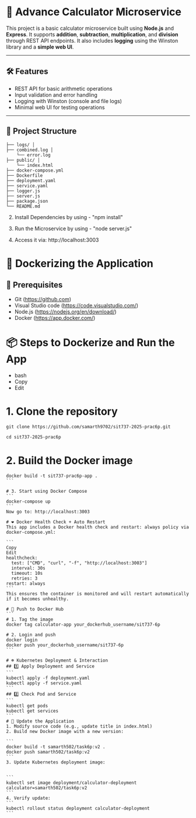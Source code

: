 

# 🧮 Advance Calculator Microservice

This project is a basic calculator microservice built using **Node.js** and **Express**. It supports **addition**, **subtraction**, **multiplication**, and **division** through REST API endpoints. It also includes **logging** using the Winston library and a **simple web UI**.

---

## 🛠️ Features

- REST API for basic arithmetic operations
- Input validation and error handling
- Logging with Winston (console and file logs)
- Minimal web UI for testing operations

---

## 📁 Project Structure
```
├── logs/ │ 
├── combined.log │
    └── error.log 
├── public/ │ 
    └── index.html 
├── docker-compose.yml
├── Dockerfile 
├── deployment.yaml
├── service.yaml
├── logger.js 
├── server.js 
├── package.json 
└── README.md
```

2. Install Dependencies by using - "npm install"

3. Run the Microservice by using - "node server.js"

4. Access it via: http://localhost:3003 


# 🐳 Dockerizing the Application
## 🔧 Prerequisites
- Git (https://github.com)
- Visual Studio code (https://code.visualstudio.com/)
- Node.js (https://nodejs.org/en/download/)
- Docker (https://app.docker.com/)


# 📦 Steps to Dockerize and Run the App
- bash
- Copy
- Edit

# 1. Clone the repository
```
git clone https://github.com/samarth9702/sit737-2025-prac6p.git

cd sit737-2025-prac6p
```

# 2. Build the Docker image
````
docker build -t sit737-prac6p-app .
```

# 3. Start using Docker Compose
```
docker-compose up
```
Now go to: http://localhost:3003

# ❤️ Docker Health Check + Auto Restart
This app includes a Docker health check and restart: always policy via docker-compose.yml:

```
Copy
Edit
healthcheck:
  test: ["CMD", "curl", "-f", "http://localhost:3003"]
  interval: 30s
  timeout: 10s
  retries: 3
restart: always
```
This ensures the container is monitored and will restart automatically if it becomes unhealthy.

# 🚀 Push to Docker Hub
```
# 1. Tag the image
docker tag calculator-app your_dockerhub_username/sit737-6p

# 2. Login and push
docker login
docker push your_dockerhub_username/sit737-6p
```

# ☸️ Kubernetes Deployment & Interaction
## 1️⃣ Apply Deployment and Service
``` 
kubectl apply -f deployment.yaml
kubectl apply -f service.yaml 
```
## 2️⃣ Check Pod and Service
```
kubectl get pods
kubectl get services
```
# 🔄 Update the Application
1. Modify source code (e.g., update title in index.html)
2. Build new Docker image with a new version:

```
docker build -t samarth502/task6p:v2 .
docker push samarth502/task6p:v2
```
3. Update Kubernetes deployment image:


```
kubectl set image deployment/calculator-deployment calculator=samarth502/task6p:v2
```
4. Verify update:
```
kubectl rollout status deployment calculator-deployment
```